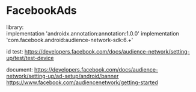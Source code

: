 # FacebookAds

library:   
  implementation 'androidx.annotation:annotation:1.0.0'
  implementation 'com.facebook.android:audience-network-sdk:6.+'
  
id test: https://developers.facebook.com/docs/audience-network/setting-up/test/test-device
  
document: 
https://developers.facebook.com/docs/audience-network/setting-up/ad-setup/android/banner
https://www.facebook.com/audiencenetwork/getting-started
